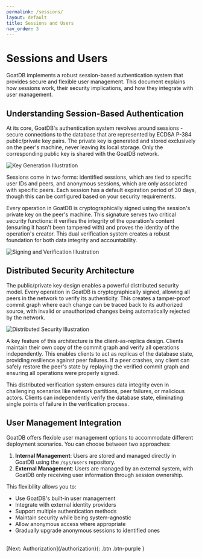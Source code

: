```yaml
---
permalink: /sessions/
layout: default
title: Sessions and Users
nav_order: 3
---
```


# Sessions and Users

GoatDB implements a robust session-based authentication system that provides
secure and flexible user management. This document explains how sessions work,
their security implications, and how they integrate with user management.

## Understanding Session-Based Authentication

At its core, GoatDB's authentication system revolves around sessions - secure
connections to the database that are represented by ECDSA P-384 public/private
key pairs. The private key is generated and stored exclusively on the peer's
machine, never leaving its local storage. Only the corresponding public key is
shared with the GoatDB network.

![Key Generation Illustration](/assets/key-gen.svg)

Sessions come in two forms: identified sessions, which are tied to specific user
IDs and peers, and anonymous sessions, which are only associated with specific
peers. Each session has a default expiration period of 30 days, though this can
be configured based on your security requirements.

Every operation in GoatDB is cryptographically signed using the session's
private key on the peer's machine. This signature serves two critical security
functions: it verifies the integrity of the operation's content (ensuring it
hasn't been tampered with) and proves the identity of the operation's creator.
This dual verification system creates a robust foundation for both data
integrity and accountability.

![Signing and Verification Illustration](/assets/sign-verify.svg)

## Distributed Security Architecture

The public/private key design enables a powerful distributed security model.
Every operation in GoatDB is cryptographically signed, allowing all peers in the
network to verify its authenticity. This creates a tamper-proof commit graph
where each change can be traced back to its authorized source, with invalid or
unauthorized changes being automatically rejected by the network.

![Distributed Security Illustration](/assets/distributed-security.svg)

A key feature of this architecture is the client-as-replica design. Clients
maintain their own copy of the commit graph and verify all operations
independently. This enables clients to act as replicas of the database state,
providing resilience against peer failures. If a peer crashes, any client can
safely restore the peer's state by replaying the verified commit graph and
ensuring all operations were properly signed.

This distributed verification system ensures data integrity even in challenging
scenarios like network partitions, peer failures, or malicious actors. Clients
can independently verify the database state, eliminating single points of
failure in the verification process.

## User Management Integration

GoatDB offers flexible user management options to accommodate different
deployment scenarios. You can choose between two approaches:

1. **Internal Management**: Users are stored and managed directly in GoatDB
   using the `/sys/users` repository.
2. **External Management**: Users are managed by an external system, with GoatDB
   only receiving user information through session ownership.

This flexibility allows you to:

- Use GoatDB's built-in user management
- Integrate with external identity providers
- Support multiple authentication methods
- Maintain security while being system-agnostic
- Allow anonymous access where appropriate
- Gradually upgrade anonymous sessions to identified ones

<br />
[Next: Authorization](/authorization){: .btn .btn-purple }
<br />
